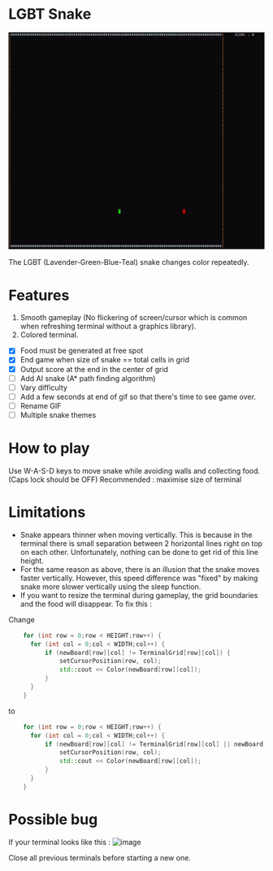 # LGBT Snake

![](Media/ezgif.com-gif-maker.gif)

The LGBT (Lavender-Green-Blue-Teal) snake changes color repeatedly.
# Features #
1. Smooth gameplay (No flickering of screen/cursor which is common when refreshing terminal without a graphics library).
2. Colored terminal.
- [x] Food must be generated at free spot
- [x] End game when size of snake ==  total cells in grid
- [x] Output score at the end in the center of grid
- [ ] Add AI snake (A* path finding algorithm)
- [ ] Vary difficulty
- [ ] Add a few seconds at end of gif so that there's time to see game over.
- [ ] Rename GIF
- [ ] Multiple snake themes

# How to play #
Use W-A-S-D keys to move snake while avoiding walls and collecting food. (Caps lock should be OFF) 
Recommended : maximise size of terminal

# Limitations # 
- Snake appears thinner when moving vertically. This is because in the terminal there is small separation between 2 horizontal lines right on top on each other. Unfortunately, nothing can be done to get rid of this line height. 
- For the same reason as above, there is an illusion that the snake moves faster vertically. However, this speed difference was "fixed" by making snake more slower vertically using the sleep function. 
- If you want to resize the terminal during gameplay, the grid boundaries and the food will disappear.
To fix this :

Change 
  ```cpp
      for (int row = 0;row < HEIGHT;row++) {
        for (int col = 0;col < WIDTH;col++) {
            if (newBoard[row][col] != TerminalGrid[row][col]) { 
                setCursorPosition(row, col);
                std::cout << Color(newBoard[row][col]);
            }
        }
      }
  ```
  to
  ```cpp
      for (int row = 0;row < HEIGHT;row++) {
        for (int col = 0;col < WIDTH;col++) {
            if (newBoard[row][col] != TerminalGrid[row][col] || newBoard[row][col] == VERTICAL_WALL || newBoard[row][col] == HORIZONTAL_WALL || newBoard[row][col] == FOOD) { //for when terminal is resized
                setCursorPosition(row, col);
                std::cout << Color(newBoard[row][col]);
            }
        }
      }
  ```
# Possible bug #
If your terminal looks like this :
![image](https://user-images.githubusercontent.com/65414576/158123347-459a8566-7446-4250-8274-9ed5dfb9a213.png)

Close all previous terminals before starting a new one.
